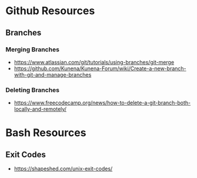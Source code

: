 # Github Resources


## Branches
### Merging Branches
- https://www.atlassian.com/git/tutorials/using-branches/git-merge
- https://github.com/Kunena/Kunena-Forum/wiki/Create-a-new-branch-with-git-and-manage-branches

### Deleting Branches
- https://www.freecodecamp.org/news/how-to-delete-a-git-branch-both-locally-and-remotely/


# Bash Resources

## Exit Codes
- https://shapeshed.com/unix-exit-codes/
